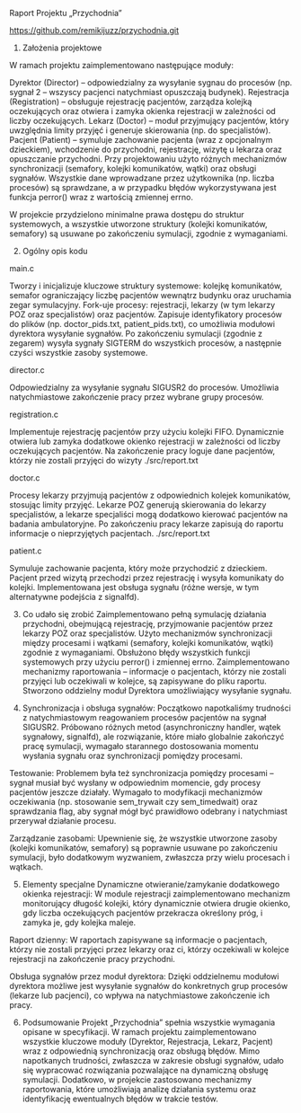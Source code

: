 Raport Projektu „Przychodnia”

https://github.com/remikijuzz/przychodnia.git

1. Założenia projektowe

W ramach projektu zaimplementowano następujące moduły:

Dyrektor (Director) – odpowiedzialny za wysyłanie sygnau do procesów (np. sygnał 2 –  wszyscy pacjenci natychmiast opuszczają budynek).
Rejestracja (Registration) – obsługuje rejestrację pacjentów, zarządza kolejką oczekujących oraz otwiera i zamyka okienka rejestracji w zależności od liczby oczekujących.
Lekarz (Doctor) – moduł przyjmujący pacjentów, który uwzględnia limity przyjęć i generuje skierowania (np. do specjalistów).
Pacjent (Patient) – symuluje zachowanie pacjenta (wraz z opcjonalnym dzieckiem), wchodzenie do przychodni, rejestrację, wizytę u lekarza oraz opuszczanie przychodni.
Przy projektowaniu użyto różnych mechanizmów synchronizacji (semafory, kolejki komunikatów, wątki) oraz obsługi sygnałów. Wszystkie dane wprowadzane przez użytkownika (np. liczba procesów) są sprawdzane, a w przypadku błędów wykorzystywana jest funkcja perror() wraz z wartością zmiennej errno.

W projekcie przydzielono minimalne prawa dostępu do struktur systemowych, a wszystkie utworzone struktury (kolejki komunikatów, semafory) są usuwane po zakończeniu symulacji, zgodnie z wymaganiami.

2. Ogólny opis kodu

main.c

Tworzy i inicjalizuje kluczowe struktury systemowe: kolejkę komunikatów, semafor ograniczający liczbę pacjentów wewnątrz budynku oraz uruchamia zegar symulacyjny.
Fork-uje procesy: rejestracji, lekarzy (w tym lekarzy POZ oraz specjalistów) oraz pacjentów.
Zapisuje identyfikatory procesów do plików (np. doctor_pids.txt, patient_pids.txt), co umożliwia modułowi dyrektora wysyłanie sygnałów.
Po zakończeniu symulacji (zgodnie z zegarem) wysyła sygnały SIGTERM do wszystkich procesów, a następnie czyści wszystkie zasoby systemowe.

director.c

Odpowiedzialny za wysyłanie sygnału SIGUSR2 do procesów.
Umożliwia natychmiastowe zakończenie pracy przez wybrane grupy procesów.

registration.c

Implementuje rejestrację pacjentów przy użyciu kolejki FIFO.
Dynamicznie otwiera lub zamyka dodatkowe okienko rejestracji w zależności od liczby oczekujących pacjentów.
Na zakończenie pracy loguje dane pacjentów, którzy nie zostali przyjęci do wizyty 
./src/report.txt

doctor.c

Procesy lekarzy przyjmują pacjentów z odpowiednich kolejek komunikatów, stosując limity przyjęć. Lekarze POZ generują skierowania do lekarzy specjalistów, a lekarze specjaliści mogą dodatkowo kierować pacjentów na badania ambulatoryjne.
Po zakończeniu pracy lekarze zapisują do raportu informacje o nieprzyjętych pacjentach. 
./src/report.txt

patient.c

Symuluje zachowanie pacjenta, który może przychodzić z dzieckiem.
Pacjent przed wizytą przechodzi przez rejestrację i wysyła komunikaty do kolejki.
Implementowana jest obsługa sygnału (różne wersje, w tym alternatywne podejścia z signalfd).

3. Co udało się zrobić
Zaimplementowano pełną symulację działania przychodni, obejmującą rejestrację, przyjmowanie pacjentów przez lekarzy POZ oraz specjalistów.
Użyto mechanizmów synchronizacji między procesami i wątkami (semafory, kolejki komunikatów, wątki) zgodnie z wymaganiami.
Obsłużono błędy wszystkich funkcji systemowych przy użyciu perror() i zmiennej errno.
Zaimplementowano mechanizmy raportowania – informacje o pacjentach, którzy nie zostali przyjęci lub oczekiwali w kolejce, są zapisywane do pliku raportu.
Stworzono oddzielny moduł Dyrektora umożliwiający wysyłanie sygnału.


4. Synchronizacja i obsługa sygnałów:
Początkowo napotkaliśmy trudności z natychmiastowym reagowaniem procesów pacjentów na sygnał SIGUSR2. Próbowano różnych metod (asynchroniczny handler, wątek sygnałowy, signalfd), ale rozwiązanie, które miało globalnie zakończyć pracę symulacji, wymagało starannego dostosowania momentu wysłania sygnału oraz synchronizacji pomiędzy procesami.

Testowanie:
Problemem była też synchronizacja pomiędzy procesami – sygnał musiał być wysłany w odpowiednim momencie, gdy procesy pacjentów jeszcze działały. Wymagało to modyfikacji mechanizmów oczekiwania (np. stosowanie sem_trywait czy sem_timedwait) oraz sprawdzania flag, aby sygnał mógł być prawidłowo odebrany i natychmiast przerywał działanie procesu.

Zarządzanie zasobami:
Upewnienie się, że wszystkie utworzone zasoby (kolejki komunikatów, semafory) są poprawnie usuwane po zakończeniu symulacji, było dodatkowym wyzwaniem, zwłaszcza przy wielu procesach i wątkach.

5. Elementy specjalne
Dynamiczne otwieranie/zamykanie dodatkowego okienka rejestracji:
W module rejestracji zaimplementowano mechanizm monitorujący długość kolejki, który dynamicznie otwiera drugie okienko, gdy liczba oczekujących pacjentów przekracza określony próg, i zamyka je, gdy kolejka maleje.

Raport dzienny:
W raportach zapisywane są informacje o pacjentach, którzy nie zostali przyjęci przez lekarzy oraz ci, którzy oczekiwali w kolejce rejestracji na zakończenie pracy przychodni.

Obsługa sygnałów przez moduł dyrektora:
Dzięki oddzielnemu modułowi dyrektora możliwe jest wysyłanie sygnałów do konkretnych grup procesów (lekarze lub pacjenci), co wpływa na natychmiastowe zakończenie ich pracy.

6. Podsumowanie
Projekt „Przychodnia” spełnia wszystkie wymagania opisane w specyfikacji. W ramach projektu zaimplementowano wszystkie kluczowe moduły (Dyrektor, Rejestracja, Lekarz, Pacjent) wraz z odpowiednią synchronizacją oraz obsługą błędów. Mimo napotkanych trudności, zwłaszcza w zakresie obsługi sygnałów, udało się wypracować rozwiązania pozwalające na dynamiczną obsługę symulacji. Dodatkowo, w projekcie zastosowano mechanizmy raportowania, które umożliwiają analizę działania systemu oraz identyfikację ewentualnych błędów w trakcie testów.

